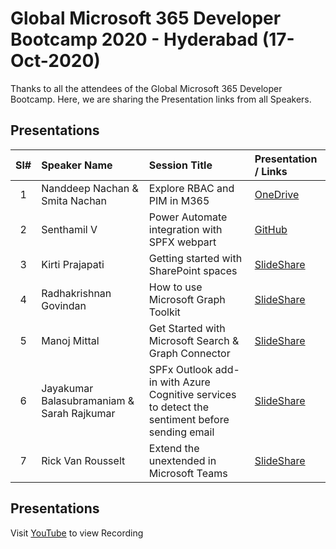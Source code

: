 # Global Microsoft 365 Developer Bootcamp 2020 - Hyderabad (17-Oct-2020) 

Thanks to all the attendees of the Global Microsoft 365 Developer Bootcamp.  Here, we are sharing the Presentation links from all Speakers. 

## Presentations

| Sl# | Speaker Name | Session Title | Presentation / Links |
|:---:|:-----------|:---------|:------------|
| 1 | Nanddeep Nachan & Smita Nachan | Explore RBAC and PIM in M365 | [OneDrive](https://onedrive.com  "PowerPoint on OneDrive")  |
| 2 | Senthamil V | Power Automate integration with SPFX webpart | [GitHub](https://github.com/  "Presentation on GitHub")  |
| 3 | Kirti Prajapati | Getting started with SharePoint spaces | [SlideShare](https://www.slideshare.net  "Presentation on SlideShare")  |
| 4 | Radhakrishnan Govindan | How to use Microsoft Graph Toolkit | [SlideShare](https://www.slideshare.net "Presentation on SlideShare")  |
| 5 | Manoj Mittal | Get Started with Microsoft Search & Graph Connector | [SlideShare](https://www.slideshare.net "Presentation on SlideShare")  |
| 6 | Jayakumar Balasubramaniam & Sarah Rajkumar | SPFx Outlook add-in with Azure Cognitive services to detect the sentiment before sending email | [SlideShare](https://www.slideshare.net  "Presentation on SlideShare")  |
| 7 | Rick Van Rousselt | Extend the unextended in Microsoft Teams | [SlideShare](https://www.slideshare.net "Presentation on SlideShare")  |

## Presentations

Visit [YouTube](https://www.youtube.com "Recording") to view Recording
